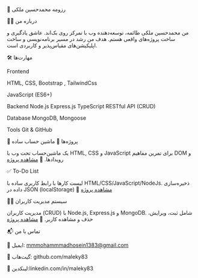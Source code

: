 📌 رزومه محمدحسین ملکی

👨‍💻 درباره من

من محمدحسین ملکی طائمه، توسعه‌دهنده وب با تمرکز روی بک‌اند.
عاشق یادگیری و ساخت پروژه‌های واقعی هستم.
هدف من رشد در مسیر برنامه‌نویسی و ساخت اپلیکیشن‌های مقیاس‌پذیر و کاربردی است.

🛠️ مهارت‌ها

Frontend

HTML, CSS, Bootstrap , TailwindCss

JavaScript (ES6+)

Backend
Node.js
Express.js
TypeScript
RESTful API (CRUD)

Database
MongoDB, Mongoose

Tools
Git & GitHub

🚀 پروژه‌ها
🧮 ماشین حساب ساده

یک ماشین‌حساب تحت وب با HTML, CSS و JavaScript برای تمرین مفاهیم DOM و رویدادها.
🔗 [مشاهده پروژه](https://maleky83.github.io/calculator/)

✅ To-Do List

لیست کارها با رابط کاربری ساده با HTML/CSS/JavaScript/NodeJs.
ذخیره‌سازی داده در JSON (localStorage)
    🔗 [مشاهده پروژه](https://maleky83.github.io/todo-app/)

👨‍💻 سیستم مدیریت کاربران

مدیریت کاربران (CRUD) با Node.js, Express.js و MongoDB.
شامل ثبت، ویرایش، حذف و مشاهده کاربر.
    🔗 [مشاهده پروژه](https://maleky83.github.io/controllerUsers/)

📬 تماس با من

📧 ایمیل: mmmohammmadhosein1383@gmail.com

🐙 گیت‌هاب: github.com/maleky83

🔗 لینکدین:linkedin.com/in/maleky83
